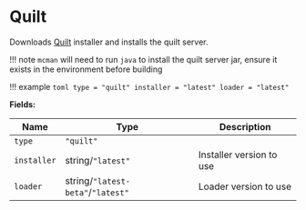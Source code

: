 # Quilt

Downloads [Quilt](https://quiltmc.org/) installer and installs the quilt server.

!!! note
    `mcman` will need to run `java` to install the quilt server jar, ensure it exists in the environment before building

!!! example
    ```toml
    type = "quilt"
    installer = "latest"
    loader = "latest"
    ```

**Fields:**

| Name        | Type                              | Description              |
| ----------- | --------------------------------- | ------------------------ |
| `type`      | `"quilt"`                         |                          |
| `installer` | string/`"latest"`                 | Installer version to use |
| `loader`    | string/`"latest-beta"`/`"latest"` | Loader version to use    |
